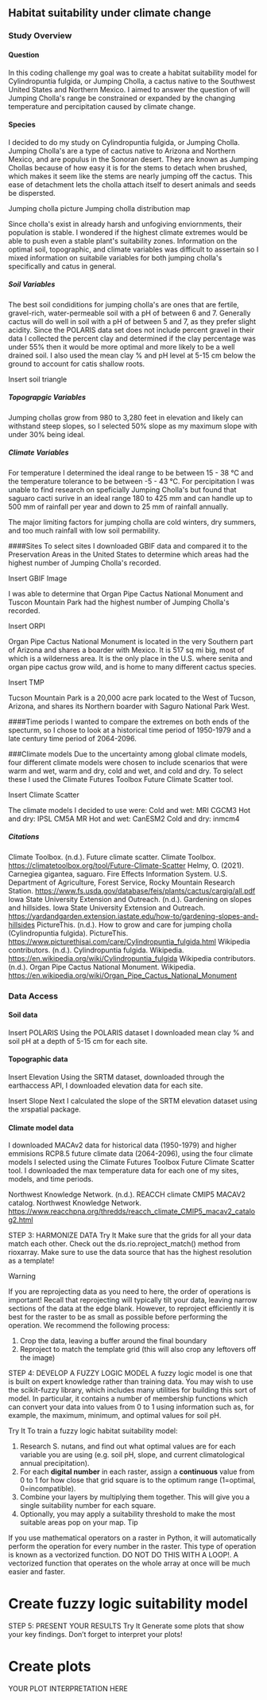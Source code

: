 ## Habitat suitability under climate change
### Study Overview
#### Question
In this coding challenge my goal was to create a habitat suitability model for Cylindropuntia fulgida, or Jumping Cholla, a cactus native to the Southwest United States and Northern Mexico. I aimed to answer the question of will Jumping Cholla's range be constrained or expanded by the changing temperature and percipitation caused by climate change. 

#### Species
I decided to do my study on Cylindropuntia fulgida, or Jumping Cholla. Jumping Cholla's are a type of cactus native to Arizona and Northern Mexico, and are populus in the Sonoran desert. They are known as Jumping Chollas because of how easy it is for the stems to detach when brushed, which makes it seem like the stems are nearly jumping off the cactus. This ease of detachment lets the cholla attach itself to desert animals and seeds be dispersted.

Jumping cholla picture
Jumping cholla distribution map

Since cholla's exist in already harsh and unfogiving enviornments, their population is stable. I wondered if the highest climate extremes would be able to push even a stable plant's suitability zones. Information on the optimal soil, topographic, and climate variables was difficult to assertain so I mixed information on suitabile variables for both jumping cholla's specifically and catus in general. 

##### Soil Variables
The best soil condiditions for jumping cholla's are ones that are fertile, gravel-rich, water-permeable soil with a pH of between 6 and 7. Generally cactus will do well in soil with a pH of between 5 and 7, as they prefer slight acidity. Since the POLARIS data set does not include percent gravel in their data I collected the percent clay and determined if the clay percentage was under 55% then it would be more optimal and more likely to be a well drained soil. I also used the mean clay % and pH level at 5-15 cm below the ground to account for catis shallow roots.

Insert soil triangle

##### Topograpgic Variables
Jumping chollas grow from 980 to 3,280 feet in elevation and likely can withstand steep slopes, so I selected 50% slope as my maximum slope with under 30% being ideal.

##### Climate Variables
For temperature I determined the ideal range to be between 15 - 38 ℃ and the temperature tolerance to be between -5 - 43 ℃. For percipitation I was unable to find research on speficially Jumping Cholla's but found that saguaro cacti surive in an ideal range 180 to 425 mm and can handle up to 500 mm of rainfall per year and down to 25 mm of rainfall annually. 

The major limiting factors for jumping cholla are cold winters, dry summers, and too much rainfall with low soil permability. 

####Sites
To select sites I downloaded GBIF data and compared it to the Preservation Areas in the United States to determine which areas had the highest number of Jumping Cholla's recorded. 

Insert GBIF Image

I was able to determine that Organ Pipe Cactus National Monument and Tuscon Mountain Park had the highest number of Jumping Cholla's recorded.

Insert ORPI

Organ Pipe Cactus National Monument is located in the very Southern part of Arizona and shares a boarder with Mexico. It is 517 sq mi big, most of which is a wilderness area. It is the only place in the U.S. where senita and organ pipe cactus grow wild, and is home to many different cactus species. 

Insert TMP

Tucson Mountain Park is a 20,000 acre park located to the West of Tucson, Arizona, and shares its Northern boarder with Saguro National Park West. 

####Time periods
I wanted to compare the extremes on both ends of the specturm, so I chose to look at a historical time period of 1950-1979 and a late century time period of 2064-2096. 

###Climate models
Due to the uncertainty among global climate models, four different climate models were chosen to include scenarios that were warm and wet, warm and dry, cold and wet, and cold and dry. To select these I used the Climate Futures Toolbox Future Climate Scatter tool. 

Insert Climate Scatter 

The climate models I decided to use were:
Cold and wet: MRI CGCM3
Hot and dry: IPSL CM5A MR
Hot and wet: CanESM2
Cold and dry: inmcm4

##### Citations
Climate Toolbox. (n.d.). Future climate scatter. Climate Toolbox. https://climatetoolbox.org/tool/Future-Climate-Scatter
Helmy, O. (2021). Carnegiea gigantea, saguaro. Fire Effects Information System. U.S. Department of Agriculture, Forest Service, Rocky Mountain Research Station. https://www.fs.usda.gov/database/feis/plants/cactus/cargig/all.pdf
Iowa State University Extension and Outreach. (n.d.). Gardening on slopes and hillsides. Iowa State University Extension and Outreach. https://yardandgarden.extension.iastate.edu/how-to/gardening-slopes-and-hillsides
PictureThis. (n.d.). How to grow and care for jumping cholla (Cylindropuntia fulgida). PictureThis. https://www.picturethisai.com/care/Cylindropuntia_fulgida.html
Wikipedia contributors. (n.d.). Cylindropuntia fulgida. Wikipedia. https://en.wikipedia.org/wiki/Cylindropuntia_fulgida
Wikipedia contributors. (n.d.). Organ Pipe Cactus National Monument. Wikipedia. https://en.wikipedia.org/wiki/Organ_Pipe_Cactus_National_Monument

### Data Access
#### Soil data
Insert POLARIS
Using the POLARIS dataset I downloaded mean clay % and soil pH at a depth of 5-15 cm for each site. 
     
#### Topographic data
Insert Elevation
Using the SRTM dataset, downloaded through the earthaccess API, I downloaded elevation data for each site. 

Insert Slope
Next I calculated the slope of the SRTM elevation dataset using the xrspatial package. 
     
#### Climate model data
I downloaded MACAv2 data for historical data (1950-1979) and higher emmisions RCP8.5 future climate data (2064-2096), using the four climate models I selected using the Climate Futures Toolbox Future Climate Scatter tool. I downloaded the max temperature data for each one of my sites, models, and time periods. 

Northwest Knowledge Network. (n.d.). REACCH climate CMIP5 MACAV2 catalog. Northwest Knowledge Network. https://www.reacchpna.org/thredds/reacch_climate_CMIP5_macav2_catalog2.html

STEP 3: HARMONIZE DATA
Try It
Make sure that the grids for all your data match each other. Check out the ds.rio.reproject_match() method from rioxarray. Make sure to use the data source that has the highest resolution as a template!

Warning

If you are reprojecting data as you need to here, the order of operations is important! Recall that reprojecting will typically tilt your data, leaving narrow sections of the data at the edge blank. However, to reproject efficiently it is best for the raster to be as small as possible before performing the operation. We recommend the following process:

1. Crop the data, leaving a buffer around the final boundary
2. Reproject to match the template grid (this will also crop any leftovers off the image)
     
STEP 4: DEVELOP A FUZZY LOGIC MODEL
A fuzzy logic model is one that is built on expert knowledge rather than training data. You may wish to use the scikit-fuzzy library, which includes many utilities for building this sort of model. In particular, it contains a number of membership functions which can convert your data into values from 0 to 1 using information such as, for example, the maximum, minimum, and optimal values for soil pH.

Try It
To train a fuzzy logic habitat suitability model:

1. Research S. nutans, and find out what optimal values are for each variable you are using (e.g. soil pH, slope, and current climatological annual precipitation). 
2. For each **digital number** in each raster, assign a **continuous** value from 0 to 1 for how close that grid square is to the optimum range (1=optimal, 0=incompatible). 
3. Combine your layers by multiplying them together. This will give you a single suitability number for each square.
4. Optionally, you may apply a suitability threshold to make the most suitable areas pop on your map.
Tip

If you use mathematical operators on a raster in Python, it will automatically perform the operation for every number in the raster. This type of operation is known as a vectorized function. DO NOT DO THIS WITH A LOOP!. A vectorized function that operates on the whole array at once will be much easier and faster.


# Create fuzzy logic suitability model
     
STEP 5: PRESENT YOUR RESULTS
Try It
Generate some plots that show your key findings. Don’t forget to interpret your plots!


# Create plots
     
YOUR PLOT INTERPRETATION HERE

